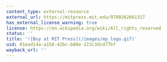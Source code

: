 ```yaml
---
content_type: external-resource
external_url: https://mitpress.mit.edu/9780262661317
has_external_license_warning: true
license: https://en.wikipedia.org/wiki/All_rights_reserved
status: ''
title: '![Buy at MIT Press](/images/mp_logo.gif)'
uid: 01ead14a-a156-42bc-b80e-223c3dcd77bf
wayback_url: ''
---
```

